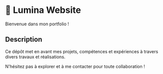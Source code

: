 # 🎨 Lumina Website

Bienvenue dans mon portfolio !

## Description

Ce dépôt met en avant mes projets, compétences et expériences à travers divers travaux et réalisations.

N'hésitez pas à explorer et à me contacter pour toute collaboration !
